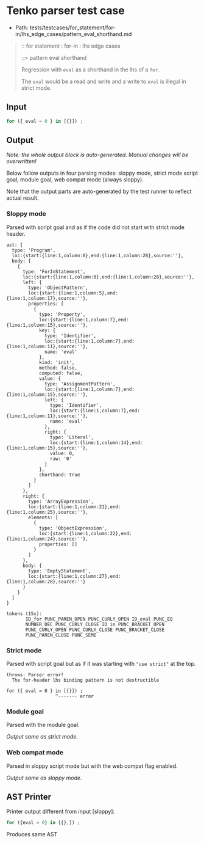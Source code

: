 # Tenko parser test case

- Path: tests/testcases/for_statement/for-in/lhs_edge_cases/pattern_eval_shorthand.md

> :: for statement : for-in : lhs edge cases
>
> ::> pattern eval shorthand
>
> Regression with `eval` as a shorthand in the lhs of a `for`.
>
> The `eval` would be a read and write and a write to `eval` is illegal in strict mode.

## Input

`````js
for ({ eval = 0 } in [{}]) ;
`````

## Output

_Note: the whole output block is auto-generated. Manual changes will be overwritten!_

Below follow outputs in four parsing modes: sloppy mode, strict mode script goal, module goal, web compat mode (always sloppy).

Note that the output parts are auto-generated by the test runner to reflect actual result.

### Sloppy mode

Parsed with script goal and as if the code did not start with strict mode header.

`````
ast: {
  type: 'Program',
  loc:{start:{line:1,column:0},end:{line:1,column:28},source:''},
  body: [
    {
      type: 'ForInStatement',
      loc:{start:{line:1,column:0},end:{line:1,column:28},source:''},
      left: {
        type: 'ObjectPattern',
        loc:{start:{line:1,column:5},end:{line:1,column:17},source:''},
        properties: [
          {
            type: 'Property',
            loc:{start:{line:1,column:7},end:{line:1,column:15},source:''},
            key: {
              type: 'Identifier',
              loc:{start:{line:1,column:7},end:{line:1,column:11},source:''},
              name: 'eval'
            },
            kind: 'init',
            method: false,
            computed: false,
            value: {
              type: 'AssignmentPattern',
              loc:{start:{line:1,column:7},end:{line:1,column:15},source:''},
              left: {
                type: 'Identifier',
                loc:{start:{line:1,column:7},end:{line:1,column:11},source:''},
                name: 'eval'
              },
              right: {
                type: 'Literal',
                loc:{start:{line:1,column:14},end:{line:1,column:15},source:''},
                value: 0,
                raw: '0'
              }
            },
            shorthand: true
          }
        ]
      },
      right: {
        type: 'ArrayExpression',
        loc:{start:{line:1,column:21},end:{line:1,column:25},source:''},
        elements: [
          {
            type: 'ObjectExpression',
            loc:{start:{line:1,column:22},end:{line:1,column:24},source:''},
            properties: []
          }
        ]
      },
      body: {
        type: 'EmptyStatement',
        loc:{start:{line:1,column:27},end:{line:1,column:28},source:''}
      }
    }
  ]
}

tokens (15x):
       ID_for PUNC_PAREN_OPEN PUNC_CURLY_OPEN ID_eval PUNC_EQ
       NUMBER_DEC PUNC_CURLY_CLOSE ID_in PUNC_BRACKET_OPEN
       PUNC_CURLY_OPEN PUNC_CURLY_CLOSE PUNC_BRACKET_CLOSE
       PUNC_PAREN_CLOSE PUNC_SEMI
`````

### Strict mode

Parsed with script goal but as if it was starting with `"use strict"` at the top.

`````
throws: Parser error!
  The for-header lhs binding pattern is not destructible

for ({ eval = 0 } in [{}]) ;
                  ^------- error
`````


### Module goal

Parsed with the module goal.

_Output same as strict mode._

### Web compat mode

Parsed in sloppy script mode but with the web compat flag enabled.

_Output same as sloppy mode._

## AST Printer

Printer output different from input [sloppy]:

````js
for ({eval = 0} in [{},]) ;
````

Produces same AST
